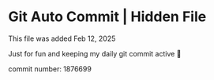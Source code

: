 # Git Auto Commit | Hidden File

This file was added Feb 12, 2025

Just for fun and keeping my daily git commit active 🤪

commit number: 1876699
